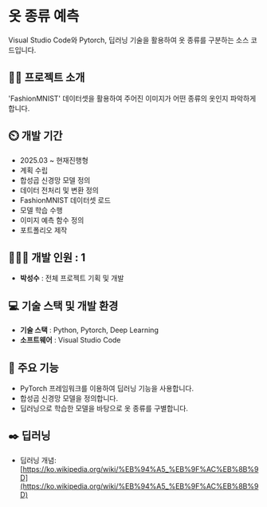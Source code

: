 # 옷 종류 예측
Visual Studio Code와 Pytorch, 딥러닝 기술을 활용하여 옷 종류를 구분하는 소스 코드입니다.

## 👨‍🏫 프로젝트 소개
'FashionMNIST' 데이터셋을 활용하여
주어진 이미지가 어떤 종류의 옷인지 파악하게 합니다.
 
## ⏲️ 개발 기간 
- 2025.03 ~ 현재진행형
- 계획 수립
- 합성곱 신경망 모델 정의
- 데이터 전처리 및 변환 정의
- FashionMNIST 데이터셋 로드
- 모델 학습 수행
- 이미지 예측 함수 정의
- 포트폴리오 제작
  
## 🧑‍🤝‍🧑 개발 인원 : 1
- **박성수** : 전체 프로젝트 기획 및 개발

## 💻 기술 스택 및 개발 환경
- **기술 스택** : Python, Pytorch, Deep Learning
- **소프트웨어** : Visual Studio Code

## 📌 주요 기능
- PyTorch 프레임워크를 이용하여 딥러닝 기능을 사용합니다.
- 합성곱 신경망 모델을 정의합니다.
- 딥러닝으로 학습한 모델을 바탕으로 옷 종류를 구별합니다.

## ✒️ 딥러닝
- 딥러닝 개념: [https://ko.wikipedia.org/wiki/%EB%94%A5_%EB%9F%AC%EB%8B%9D](https://ko.wikipedia.org/wiki/%EB%94%A5_%EB%9F%AC%EB%8B%9D)
